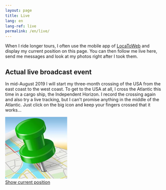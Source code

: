 ```yaml
---
layout: page
title: Live
lang: en
lang-ref: live
permalink: /en/live/
---
```


When I ride longer tours, I often use the mobile app of [LocaToWeb](https://locatoweb.com/user/mcpringle) and display my current position on this page. You can then follow me live here, send me messages and look at my photos right after I took them.

## Actual live broadcast event

In mid-August 2019 I will start my three-month crossing of the USA from the east coast to the west coast. To get to the USA at all, I cross the Atlantic this time in a cargo ship, the Independent Horizon. I record the crossing again and also try a live tracking, but I can't promise anything in the middle of the Atlantic. Just click on the big icon and keep your fingers crossed that it works...

[![LocaToWeb](images/locatoweb.jpg)  
Show current position](https://locatoweb.com/map/single/1130185043)
